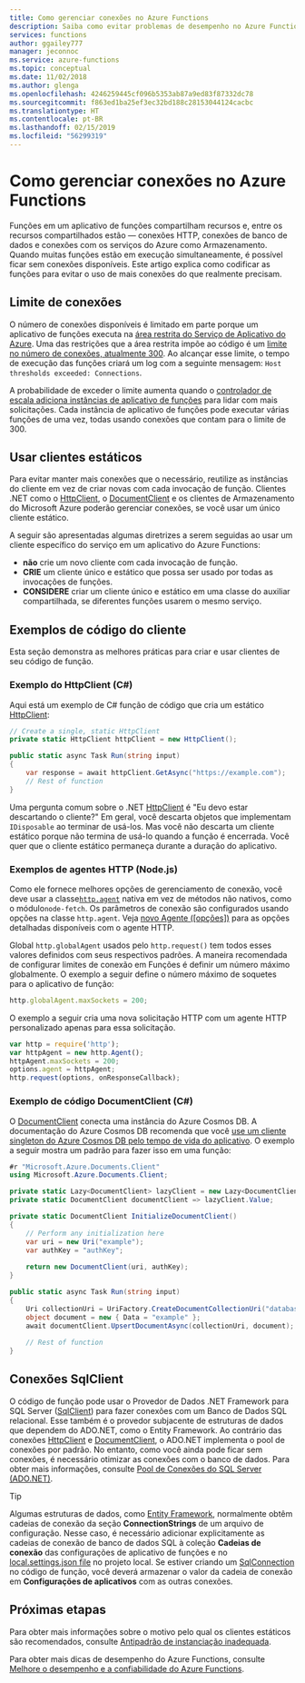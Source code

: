 ```yaml
---
title: Como gerenciar conexões no Azure Functions
description: Saiba como evitar problemas de desempenho no Azure Functions usando clientes de conexão estática.
services: functions
author: ggailey777
manager: jeconnoc
ms.service: azure-functions
ms.topic: conceptual
ms.date: 11/02/2018
ms.author: glenga
ms.openlocfilehash: 4246259445cf096b5353ab87a9ed83f87332dc78
ms.sourcegitcommit: f863ed1ba25ef3ec32bd188c28153044124cacbc
ms.translationtype: HT
ms.contentlocale: pt-BR
ms.lasthandoff: 02/15/2019
ms.locfileid: "56299319"
---
```

# <a name="how-to-manage-connections-in-azure-functions"></a>Como gerenciar conexões no Azure Functions

Funções em um aplicativo de funções compartilham recursos e, entre os recursos compartilhados estão &mdash; conexões HTTP, conexões de banco de dados e conexões com os serviços do Azure como Armazenamento. Quando muitas funções estão em execução simultaneamente, é possível ficar sem conexões disponíveis. Este artigo explica como codificar as funções para evitar o uso de mais conexões do que realmente precisam.

## <a name="connections-limit"></a>Limite de conexões

O número de conexões disponíveis é limitado em parte porque um aplicativo de funções executa na [área restrita do Serviço de Aplicativo do Azure](https://github.com/projectkudu/kudu/wiki/Azure-Web-App-sandbox). Uma das restrições que a área restrita impõe ao código é um [limite no número de conexões, atualmente 300](https://github.com/projectkudu/kudu/wiki/Azure-Web-App-sandbox#numerical-sandbox-limits). Ao alcançar esse limite, o tempo de execução das funções criará um log com a seguinte mensagem: `Host thresholds exceeded: Connections`.

A probabilidade de exceder o limite aumenta quando o [controlador de escala adiciona instâncias de aplicativo de funções](functions-scale.md#how-the-consumption-plan-works) para lidar com mais solicitações. Cada instância de aplicativo de funções pode executar várias funções de uma vez, todas usando conexões que contam para o limite de 300.

## <a name="use-static-clients"></a>Usar clientes estáticos

Para evitar manter mais conexões que o necessário, reutilize as instâncias do cliente em vez de criar novas com cada invocação de função. Clientes .NET como o [HttpClient](https://msdn.microsoft.com/library/system.net.http.httpclient(v=vs.110).aspx), o [DocumentClient](https://docs.microsoft.com/dotnet/api/microsoft.azure.documents.client.documentclient
) e os clientes de Armazenamento do Microsoft Azure poderão gerenciar conexões, se você usar um único cliente estático.

A seguir são apresentadas algumas diretrizes a serem seguidas ao usar um cliente específico do serviço em um aplicativo do Azure Functions:

- **não** crie um novo cliente com cada invocação de função.
- **CRIE** um cliente único e estático que possa ser usado por todas as invocações de funções.
- **CONSIDERE** criar um cliente único e estático em uma classe do auxiliar compartilhada, se diferentes funções usarem o mesmo serviço.

## <a name="client-code-examples"></a>Exemplos de código do cliente

Esta seção demonstra as melhores práticas para criar e usar clientes de seu código de função.

### <a name="httpclient-example-c"></a>Exemplo do HttpClient (C#)

Aqui está um exemplo de C# função de código que cria um estático [HttpClient](https://msdn.microsoft.com/library/system.net.http.httpclient(v=vs.110).aspx):

```cs
// Create a single, static HttpClient
private static HttpClient httpClient = new HttpClient();

public static async Task Run(string input)
{
    var response = await httpClient.GetAsync("https://example.com");
    // Rest of function
}
```

Uma pergunta comum sobre o .NET [HttpClient](https://msdn.microsoft.com/library/system.net.http.httpclient(v=vs.110).aspx) é "Eu devo estar descartando o cliente?" Em geral, você descarta objetos que implementam `IDisposable` ao terminar de usá-los. Mas você não descarta um cliente estático porque não termina de usá-lo quando a função é encerrada. Você quer que o cliente estático permaneça durante a duração do aplicativo.

### <a name="http-agent-examples-nodejs"></a>Exemplos de agentes HTTP (Node.js)

Como ele fornece melhores opções de gerenciamento de conexão, você deve usar a classe[`http.agent`](https://nodejs.org/dist/latest-v6.x/docs/api/http.html#http_class_http_agent) nativa em vez de métodos não nativos, como o módulo`node-fetch`. Os parâmetros de conexão são configurados usando opções na classe `http.agent`. Veja [novo Agente (\[opções\])](https://nodejs.org/dist/latest-v6.x/docs/api/http.html#http_new_agent_options) para as opções detalhadas disponíveis com o agente HTTP.

Global `http.globalAgent` usados pelo `http.request()` tem todos esses valores definidos com seus respectivos padrões. A maneira recomendada de configurar limites de conexão em Funções é definir um número máximo globalmente. O exemplo a seguir define o número máximo de soquetes para o aplicativo de função:

```js
http.globalAgent.maxSockets = 200;
```

 O exemplo a seguir cria uma nova solicitação HTTP com um agente HTTP personalizado apenas para essa solicitação.

```js
var http = require('http');
var httpAgent = new http.Agent();
httpAgent.maxSockets = 200;
options.agent = httpAgent;
http.request(options, onResponseCallback);
```

### <a name="documentclient-code-example-c"></a>Exemplo de código DocumentClient (C#)

O [DocumentClient](https://docs.microsoft.com/dotnet/api/microsoft.azure.documents.client.documentclient
) conecta uma instância do Azure Cosmos DB. A documentação do Azure Cosmos DB recomenda que você [use um cliente singleton do Azure Cosmos DB pelo tempo de vida do aplicativo](https://docs.microsoft.com/azure/cosmos-db/performance-tips#sdk-usage). O exemplo a seguir mostra um padrão para fazer isso em uma função:

```cs
#r "Microsoft.Azure.Documents.Client"
using Microsoft.Azure.Documents.Client;

private static Lazy<DocumentClient> lazyClient = new Lazy<DocumentClient>(InitializeDocumentClient);
private static DocumentClient documentClient => lazyClient.Value;

private static DocumentClient InitializeDocumentClient()
{
    // Perform any initialization here
    var uri = new Uri("example");
    var authKey = "authKey";
    
    return new DocumentClient(uri, authKey);
}

public static async Task Run(string input)
{
    Uri collectionUri = UriFactory.CreateDocumentCollectionUri("database", "collection");
    object document = new { Data = "example" };
    await documentClient.UpsertDocumentAsync(collectionUri, document);
    
    // Rest of function
}
```

## <a name="sqlclient-connections"></a>Conexões SqlClient

O código de função pode usar o Provedor de Dados .NET Framework para SQL Server ([SqlClient](https://msdn.microsoft.com/library/system.data.sqlclient(v=vs.110).aspx)) para fazer conexões com um Banco de Dados SQL relacional. Esse também é o provedor subjacente de estruturas de dados que dependem do ADO.NET, como o Entity Framework. Ao contrário das conexões [HttpClient](https://msdn.microsoft.com/library/system.net.http.httpclient(v=vs.110).aspx) e [DocumentClient](https://docs.microsoft.com/dotnet/api/microsoft.azure.documents.client.documentclient
), o ADO.NET implementa o pool de conexões por padrão. No entanto, como você ainda pode ficar sem conexões, é necessário otimizar as conexões com o banco de dados. Para obter mais informações, consulte [Pool de Conexões do SQL Server (ADO.NET)](https://docs.microsoft.com/dotnet/framework/data/adonet/sql-server-connection-pooling).

> [!TIP]
> Algumas estruturas de dados, como [Entity Framework](https://msdn.microsoft.com/library/aa937723(v=vs.113).aspx), normalmente obtêm cadeias de conexão da seção **ConnectionStrings** de um arquivo de configuração. Nesse caso, é necessário adicionar explicitamente as cadeias de conexão de banco de dados SQL à coleção **Cadeias de conexão** das configurações de aplicativo de funções e no [local.settings.json file](functions-run-local.md#local-settings-file) no projeto local. Se estiver criando um [SqlConnection](https://msdn.microsoft.com/library/system.data.sqlclient.sqlconnection(v=vs.110).aspx) no código de função, você deverá armazenar o valor da cadeia de conexão em **Configurações de aplicativos** com as outras conexões.

## <a name="next-steps"></a>Próximas etapas

Para obter mais informações sobre o motivo pelo qual os clientes estáticos são recomendados, consulte [Antipadrão de instanciação inadequada](https://docs.microsoft.com/azure/architecture/antipatterns/improper-instantiation/).

Para obter mais dicas de desempenho do Azure Functions, consulte [Melhore o desempenho e a confiabilidade do Azure Functions](functions-best-practices.md).
